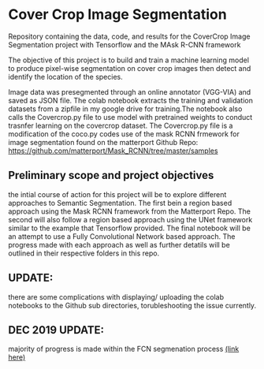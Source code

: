 # Cover Crop Image Segmentation
  Repository containing the data, code, and results for the CoverCrop Image Segmentation project with Tensorflow and the MAsk R-CNN framework

  The objective of this project is to build and train a machine learning model to produce pixel-wise segmentation on cover crop images then detect and identify the location of the species.

  Image data was presegmented through an online annotator (VGG-VIA) and saved as JSON file. The colab notebook extracts the training and validation datasets from a zipfile in my google drive for training.The notebook also calls the Covercrop.py file to use model with pretrained weights to conduct trasnfer learning on the covercrop dataset. The Covercrop.py file is a modification of the coco.py codes use of the mask RCNN frmework for image segmentation found on the matterport Github Repo: https://github.com/matterport/Mask_RCNN/tree/master/samples


## Preliminary scope and project objectives
   the intial course of action for this project will be to explore different approaches to Semantic Segmentation. The first bein a region based approach using the Mask RCNN framework from the Matterport Repo. The second will also follow a region based approach using the UNet framework similar to the example that Tensorflow provided. The final notebook will be an attempt to use a Fully Convolutional Network based approach. The progress made with each approach as well as further detatils will be outlined in their respective folders in this repo. 
   
## UPDATE:
there are some complications with displaying/ uploading the colab notebooks to the Github sub directories, torubleshooting the issue currently. 

## DEC 2019 UPDATE:
majority of progress is made within the FCN segmenation process [(link here)](https://github.com/Tim-R413/Cover-Crop-Image-Segmentation/tree/master/FCN%20segmentation)
